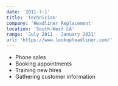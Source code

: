 ```yaml
---
date: '2011-7-1'
title: 'Technician'
company: 'Headliner Replacement'
location: 'South-West LA'
range: 'July 2011 - January 2021'
url: 'https://www.lookupheadliner.com/'
---
```


- Phone sales
- Booking appointments
- Training new hires
- Gathering customer information
